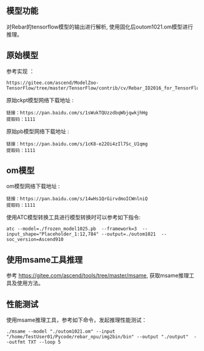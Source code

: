 ## 模型功能

 对Rebar的tensorflow模型的输出进行解析, 使用固化后outom1021.om模型进行推理。

## 原始模型

参考实现 ：
```
https://gitee.com/ascend/ModelZoo-TensorFlow/tree/master/TensorFlow/contrib/cv/Rebar_ID2016_for_TensorFlow
```


原始ckpt模型网络下载地址 :
```
链接：https://pan.baidu.com/s/1sWukTQUzzdbqWbjqwkjhHg 
提取码：1111

```
原始pb模型网络下载地址 :
```
链接：https://pan.baidu.com/s/1cK8-e22Oi4zIl7Sc_U1qmg 
提取码：1111
```


## om模型

om模型网络下载地址 :
```
链接：https://pan.baidu.com/s/14wHs1QrGirvdmoICWnlniQ 
提取码：1111
```

使用ATC模型转换工具进行模型转换时可以参考如下指令:

```
atc --model=./frozen_model1025.pb  --framework=3  --input_shape="Placeholder_1:12,784" --output=./outom1021  --soc_version=Ascend910 
```

## 使用msame工具推理

参考 https://gitee.com/ascend/tools/tree/master/msame, 获取msame推理工具及使用方法。

## 性能测试

使用msame推理工具，参考如下命令，发起推理性能测试： 

```
./msame --model "./outom1021.om" --input  "/home/TestUser01/Pycode/rebar_npu/img2bin/bin" --output "./output"  --outfmt TXT --loop 5
```


